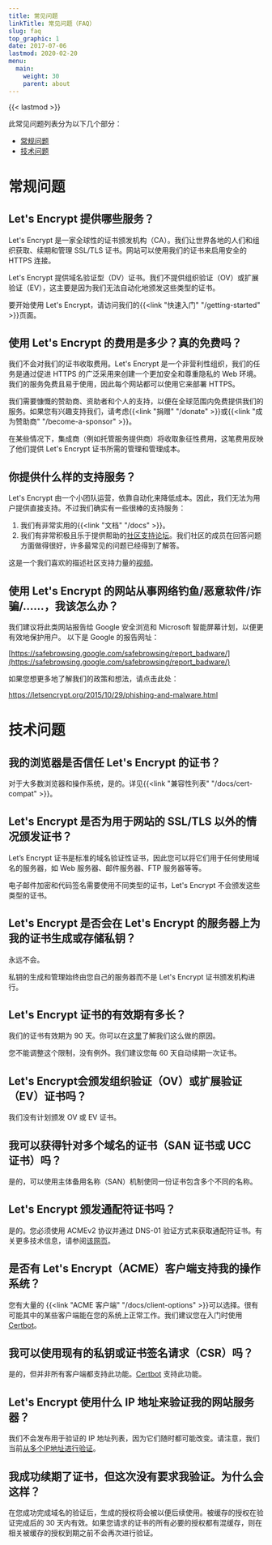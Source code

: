 ```yaml
---
title: 常见问题
linkTitle: 常见问题（FAQ）
slug: faq
top_graphic: 1
date: 2017-07-06
lastmod: 2020-02-20
menu:
  main:
    weight: 30
    parent: about
---
```


{{< lastmod >}}

此常见问题列表分为以下几个部分：

* [常规问题](#general)
* [技术问题](#technical)

# <a id="general">常规问题</a>

## Let's Encrypt 提供哪些服务？

Let's Encrypt 是一家全球性的证书颁发机构（CA）。我们让世界各地的人们和组织获取、续期和管理 SSL/TLS 证书。网站可以使用我们的证书来启用安全的 HTTPS 连接。

Let's Encrypt 提供域名验证型（DV）证书。我们不提供组织验证（OV）或扩展验证（EV），这主要是因为我们无法自动化地颁发这些类型的证书。

要开始使用 Let's Encrypt，请访问我们的{{<link "快速入门" "/getting-started" >}}页面。

## 使用 Let's Encrypt 的费用是多少？真的免费吗？

我们不会对我们的证书收取费用。Let's Encrypt 是一个非营利性组织，我们的任务是通过促进 HTTPS 的广泛采用来创建一个更加安全和尊重隐私的 Web 环境。我们的服务免费且易于使用，因此每个网站都可以使用它来部署 HTTPS。

我们需要慷慨的赞助商、资助者和个人的支持，以便在全球范围内免费提供我们的服务。如果您有兴趣支持我们，请考虑{{<link "捐赠" "/donate" >}}或{{<link "成为赞助商" "/become-a-sponsor" >}}。

在某些情况下，集成商（例如托管服务提供商）将收取象征性费用，这笔费用反映了他们提供 Let's Encrypt 证书所需的管理和管理成本。

## 你提供什么样的支持服务？

Let's Encrypt 由一个小团队运营，依靠自动化来降低成本。因此，我们无法为用户提供直接支持。不过我们确实有一些很棒的支持服务：

1. 我们有非常实用的{{<link "文档" "/docs" >}}。
2. 我们有非常积极且乐于提供帮助的[社区支持论坛](https://community.letsencrypt.org/)。我们社区的成员在回答问题方面做得很好，许多最常见的问题已经得到了解答。

这是一个我们喜欢的描述社区支持力量的[视频](https://www.youtube.com/watch?v=Xe1TZaElTAs)。

## 使用 Let's Encrypt 的网站从事网络钓鱼/恶意软件/诈骗/……，我该怎么办？

我们建议将此类网站报告给 Google 安全浏览和 Microsoft 智能屏幕计划，以便更有效地保护用户。 以下是 Google 的报告网址：

[https://safebrowsing.google.com/safebrowsing/report_badware/](https://safebrowsing.google.com/safebrowsing/report_badware/)

如果您想更多地了解我们的政策和想法，请点击此处：

https://letsencrypt.org/2015/10/29/phishing-and-malware.html

# <a id="technical">技术问题</a>

## 我的浏览器是否信任 Let's Encrypt 的证书？

对于大多数浏览器和操作系统，是的。详见{{<link "兼容性列表" "/docs/cert-compat" >}}。

## Let's Encrypt 是否为用于网站的 SSL/TLS 以外的情况颁发证书？

Let’s Encrypt 证书是标准的域名验证性证书，因此您可以将它们用于任何使用域名的服务器，如 Web 服务器、邮件服务器、FTP 服务器等等。

电子邮件加密和代码签名需要使用不同类型的证书，Let's Encrypt 不会颁发这些类型的证书。

## Let's Encrypt 是否会在 Let's Encrypt 的服务器上为我的证书生成或存储私钥？

永远不会。

私钥的生成和管理始终由您自己的服务器而不是 Let's Encrypt 证书颁发机构进行。

## Let's Encrypt 证书的有效期有多长？

我们的证书有效期为 90 天。你可以在[这里](/2015/11/09/why-90-days.html)了解我们这么做的原因。

您不能调整这个限制，没有例外。我们建议您每 60 天自动续期一次证书。

## Let's Encrypt会颁发组织验证（OV）或扩展验证（EV）证书吗？

我们没有计划颁发 OV 或 EV 证书。

## 我可以获得针对多个域名的证书（SAN 证书或 UCC 证书）吗？

是的，可以使用主体备用名称（SAN）机制使同一份证书包含多个不同的名称。

## Let's Encrypt 颁发通配符证书吗？

是的。您必须使用 ACMEv2 协议并通过 DNS-01 验证方式来获取通配符证书。有关更多技术信息，请参阅[该网页](https://community.letsencrypt.org/t/acme-v2-production-environment-wildcards/55578)。

## 是否有 Let's Encrypt（ACME）客户端支持我的操作系统？

您有大量的 {{<link "ACME 客户端" "/docs/client-options" >}}可以选择。很有可能其中的某些客户端能在您的系统上正常工作。我们建议您在入门时使用 [Certbot](https://certbot.eff.org/)。

## 我可以使用现有的私钥或证书签名请求（CSR）吗？

是的，但并非所有客户端都支持此功能。[Certbot](https://certbot.eff.org/) 支持此功能。

## Let's Encrypt 使用什么 IP 地址来验证我的网站服务器？

我们不会发布用于验证的 IP 地址列表，因为它们随时都可能改变。请注意，我们当前[从多个IP地址进行验证](https://letsencrypt.org/2020/02/19/multi-perspective-validation.html)。

## 我成功续期了证书，但这次没有要求我验证。为什么会这样？

在您成功完成域名的验证后，生成的授权将会被以便后续使用。被缓存的授权在验证完成后的 30 天内有效。如果您请求的证书的所有必要的授权都有混缓存，则在相关被缓存的授权到期之前不会再次进行验证。
